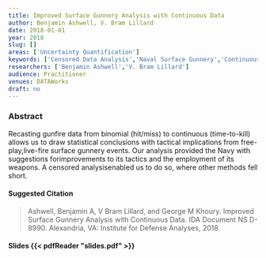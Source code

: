 ```yaml
---
title: Improved Surface Gunnery Analysis with Continuous Data
author: Benjamin Ashwell, V. Bram Lillard
date: 2018-01-01
year: 2018
slug: []
areas: ['Uncertainty Quantification']
keywords: ['Censored Data Analysis','Naval Surface Gunnery','Continuous Response','Probability of Kill']
researchers: ['Benjamin Ashwell','V. Bram Lillard']
audience: Practitioner
venues: DATAWorks
draft: no
---
```




### Abstract
Recasting gunfire data from binomial (hit/miss) to continuous (time-to-kill) allows us to draw statistical conclusions with tactical implications from free-play,live-fire surface gunnery events. Our analysis provided the Navy with suggestions forimprovements to its tactics and the employment of its weapons. A censored analysisenabled us to do so, where other methods fell short.

#### Suggested Citation
> Ashwell, Benjamin A, V Bram Lillard, and George M Khoury. Improved Surface Gunnery Analysis with Continuous Data. IDA Document NS D-8990. Alexandria, VA: Institute for Defense Analyses, 2018.

#### Slides {{< pdfReader "slides.pdf" >}}




